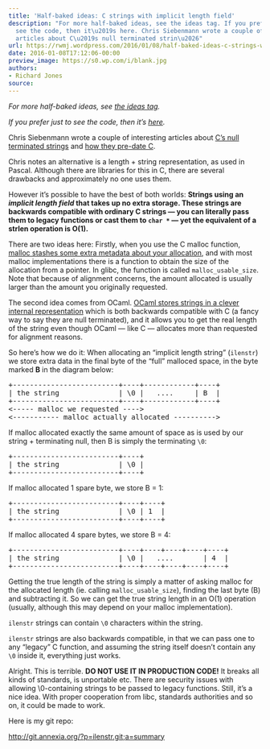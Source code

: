 ```yaml
---
title: 'Half-baked ideas: C strings with implicit length field'
description: "For more half-baked ideas, see the ideas tag. If you prefer just to
  see the code, then it\u2019s here. Chris Siebenmann wrote a couple of interesting
  articles about C\u2019s null terminated strin\u2026"
url: https://rwmj.wordpress.com/2016/01/08/half-baked-ideas-c-strings-with-implicit-length-field/
date: 2016-01-08T17:12:06-00:00
preview_image: https://s0.wp.com/i/blank.jpg
authors:
- Richard Jones
source:
---
```


<p><i>For more half-baked ideas, see <a href="https://rwmj.wordpress.com/tag/ideas/">the ideas tag</a>.</i></p>
<p><i>If you prefer just to see the code, then it&rsquo;s <a href="http://git.annexia.org/?p=ilenstr.git%3Ba=summary">here</a>.</i></p>
<p>Chris Siebenmann wrote a couple of interesting articles about <a href="https://utcc.utoronto.ca/~cks/space/blog/programming/CNullStringsDefense">C&rsquo;s null terminated strings</a> and <a href="https://utcc.utoronto.ca/~cks/space/blog/unix/UnixEarlyStrings">how they pre-date C</a>.</p>
<p>Chris notes an alternative is a length + string representation, as used in Pascal.  Although there are libraries for this in C, there are several drawbacks and approximately no one uses them.</p>
<p>However it&rsquo;s possible to have the best of both worlds: <b>Strings using an <i>implicit length field</i> that takes up no extra storage.  These strings are backwards compatible with ordinary C strings &mdash; you can literally pass them to legacy functions or cast them to <code>char&nbsp;*</code> &mdash; yet the equivalent of a strlen operation is O(1).</b></p>
<p>There are two ideas here: Firstly, when you use the C malloc function, <a href="https://stackoverflow.com/questions/5813078/is-it-possible-to-find-the-memory-allocated-to-the-pointer-without-searching-fo/5813450#5813450">malloc stashes some extra metadata about your allocation</a>, and with most malloc implementations there is a function to obtain the size of the allocation from a pointer.  In glibc, the function is called <code>malloc_usable_size</code>.  Note that because of alignment concerns, the amount allocated is usually larger than the amount you originally requested.</p>
<p>The second idea comes from OCaml.  <a href="https://rwmj.wordpress.com/2009/08/05/ocaml-internals-part-2-strings-and-other-types/">OCaml stores strings in a clever internal representation</a> which is both backwards compatible with C (a fancy way to say they are null terminated), and it allows you to get the real length of the string even though OCaml &mdash; like C &mdash; allocates more than requested for alignment reasons.</p>
<p>So here&rsquo;s how we do it: When allocating an &ldquo;implicit length string&rdquo; (<code>ilenstr</code>) we store extra data in the final byte of the &ldquo;full&rdquo; malloced space, in the byte marked <b>B</b> in the diagram below:</p>
<pre>
+-------------------------+----+------------+----+
| the string              | \0 |   ....     | B  |
+-------------------------+----+------------+----+
&lt;----- malloc we requested ----&gt;
&lt;----------- malloc actually allocated ----------&gt;
</pre>
<p>If malloc allocated exactly the same amount of space as is used by our string + terminating null, then B is simply the terminating <code>\0</code>:</p>
<pre>
+-------------------------+----+
| the string              | \0 |
+-------------------------+----+
</pre>
<p>If malloc allocated 1 spare byte, we store B = 1:</p>
<pre>
+-------------------------+----+----+
| the string              | \0 | 1  |
+-------------------------+----+----+
</pre>
<p>If malloc allocated 4 spare bytes, we store B = 4:</p>
<pre>
+-------------------------+----+----+----+----+----+
| the string              | \0 |   ....       | 4  |
+-------------------------+----+----+----+----+----+
</pre>
<p>Getting the true length of the string is simply a matter of asking malloc for the allocated length (ie. calling <code>malloc_usable_size</code>), finding the last byte (B) and subtracting it.  So we can get the true string length in an O(1) operation (usually, although this may depend on your malloc implementation).</p>
<p><code>ilenstr</code> strings can contain <code>\0</code> characters within the string.</p>
<p><code>ilenstr</code> strings are also backwards compatible, in that we can pass one to any &ldquo;legacy&rdquo; C function, and assuming the string itself doesn&rsquo;t contain any <code>\0</code> inside it, everything just works.</p>
<p>Alright.  This is terrible.  <b>DO NOT USE IT IN PRODUCTION CODE!</b>  It breaks all kinds of standards, is unportable etc.  There are security issues with allowing \0-containing strings to be passed to legacy functions.  Still, it&rsquo;s a nice idea.  With proper cooperation from libc, standards authorities and so on, it could be made to work.</p>
<p>Here is my git repo:</p>
<p><a href="http://git.annexia.org/?p=ilenstr.git%3Ba=summary">http://git.annexia.org/?p=ilenstr.git;a=summary</a></p>

